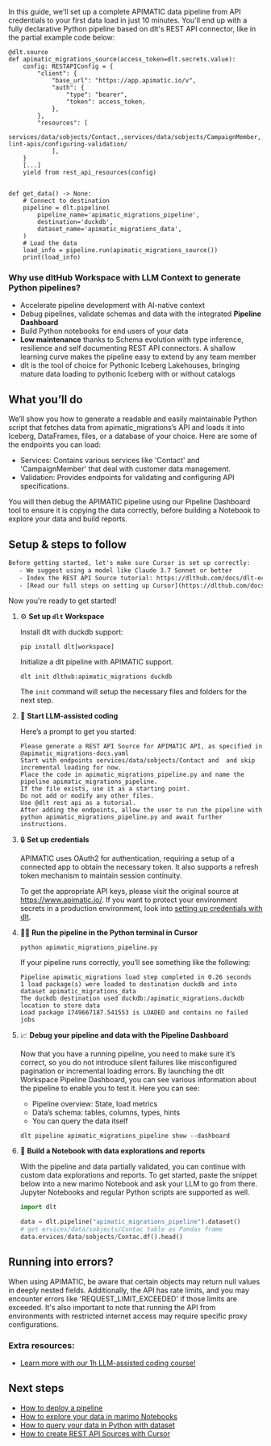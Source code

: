 In this guide, we'll set up a complete APIMATIC data pipeline from API credentials to your first data load in just 10 minutes. You'll end up with a fully declarative Python pipeline based on dlt's REST API connector, like in the partial example code below:

```python-outcome
@dlt.source
def apimatic_migrations_source(access_token=dlt.secrets.value):
    config: RESTAPIConfig = {
        "client": {
            "base_url": "https://app.apimatic.io/v",
            "auth": {
                "type": "bearer",
                "token": access_token,
            },
        },
        "resources": [
            services/data/sobjects/Contact,,services/data/sobjects/CampaignMember,,validate-lint-apis/configuring-validation/
            ],
    }
    [...]
    yield from rest_api_resources(config)


def get_data() -> None:
    # Connect to destination
    pipeline = dlt.pipeline(
        pipeline_name='apimatic_migrations_pipeline',
        destination='duckdb',
        dataset_name='apimatic_migrations_data', 
    )
    # Load the data
    load_info = pipeline.run(apimatic_migrations_source())
    print(load_info) 
```

### Why use dltHub Workspace with LLM Context to generate Python pipelines?

- Accelerate pipeline development with AI-native context
- Debug pipelines, validate schemas and data with the integrated **Pipeline Dashboard**
- Build Python notebooks for end users of your data
- **Low maintenance** thanks to Schema evolution with type inference, resilience and self documenting REST API connectors. A shallow learning curve makes the pipeline easy to extend by any team member
- dlt is the tool of choice for Pythonic Iceberg Lakehouses, bringing mature data loading to pythonic Iceberg with or without catalogs

## What you’ll do

We’ll show you how to generate a readable and easily maintainable Python script that fetches data from apimatic_migrations’s API and loads it into Iceberg, DataFrames, files, or a database of your choice. Here are some of the endpoints you can load:

- Services: Contains various services like 'Contact' and 'CampaignMember' that deal with customer data management.
- Validation: Provides endpoints for validating and configuring API specifications.

You will then debug the APIMATIC pipeline using our Pipeline Dashboard tool to ensure it is copying the data correctly, before building a Notebook to explore your data and build reports.

## Setup & steps to follow

```default
Before getting started, let's make sure Cursor is set up correctly:
   - We suggest using a model like Claude 3.7 Sonnet or better
   - Index the REST API Source tutorial: https://dlthub.com/docs/dlt-ecosystem/verified-sources/rest_api/ and add it to context as **@dlt rest api**
   - [Read our full steps on setting up Cursor](https://dlthub.com/docs/dlt-ecosystem/llm-tooling/cursor-restapi#23-configuring-cursor-with-documentation)
```

Now you're ready to get started!

1. ⚙️ **Set up `dlt` Workspace**
    
    Install dlt with duckdb support:
    ```shell
    pip install dlt[workspace]
    ```

    Initialize a dlt pipeline with APIMATIC support.
    ```shell
    dlt init dlthub:apimatic_migrations duckdb
    ```

    The `init` command will setup the necessary files and folders for the next step.
    
2. 🤠 **Start LLM-assisted coding**
    
    Here’s a prompt to get you started:
    
    ```prompt
    Please generate a REST API Source for APIMATIC API, as specified in @apimatic_migrations-docs.yaml 
    Start with endpoints services/data/sobjects/Contact and  and skip incremental loading for now. 
    Place the code in apimatic_migrations_pipeline.py and name the pipeline apimatic_migrations_pipeline. 
    If the file exists, use it as a starting point. 
    Do not add or modify any other files. 
    Use @dlt rest api as a tutorial. 
    After adding the endpoints, allow the user to run the pipeline with python apimatic_migrations_pipeline.py and await further instructions.
    ```

    
3. 🔒 **Set up credentials** 
    
    APIMATIC uses OAuth2 for authentication, requiring a setup of a connected app to obtain the necessary token. It also supports a refresh token mechanism to maintain session continuity.
    
    To get the appropriate API keys, please visit the original source at https://www.apimatic.io/.
    If you want to protect your environment secrets in a production environment, look into [setting up credentials with dlt](https://dlthub.com/docs/walkthroughs/add_credentials).
    
4. 🏃‍♀️ **Run the pipeline in the Python terminal in Cursor**
    
    ```shell
    python apimatic_migrations_pipeline.py
    ```
    
    If your pipeline runs correctly, you’ll see something like the following:
    
    ```shell
    Pipeline apimatic_migrations load step completed in 0.26 seconds
    1 load package(s) were loaded to destination duckdb and into dataset apimatic_migrations_data
    The duckdb destination used duckdb:/apimatic_migrations.duckdb location to store data
    Load package 1749667187.541553 is LOADED and contains no failed jobs
    ```
    
5. 📈 **Debug your pipeline and data with the Pipeline Dashboard**

    Now that you have a running pipeline, you need to make sure it’s correct, so you do not introduce silent failures like misconfigured pagination or incremental loading errors. By launching the dlt Workspace Pipeline Dashboard, you can see various information about the pipeline to enable you to test it. Here you can see:
    - Pipeline overview: State, load metrics
    - Data’s schema: tables, columns, types, hints
    - You can query the data itself
    
    ```shell
    dlt pipeline apimatic_migrations_pipeline show --dashboard
    ```
    
6. 🐍 **Build a Notebook with data explorations and reports**

    With the pipeline and data partially validated, you can continue with custom data explorations and reports. To get started, paste the snippet below into a new marimo Notebook and ask your LLM to go from there. Jupyter Notebooks and regular Python scripts are supported as well.

    
    ```python
    import dlt

   data = dlt.pipeline("apimatic_migrations_pipeline").dataset()
   # get ervices/data/sobjects/Contac table as Pandas frame
   data.ervices/data/sobjects/Contac.df().head()
    ```

## Running into errors?

When using APIMATIC, be aware that certain objects may return null values in deeply nested fields. Additionally, the API has rate limits, and you may encounter errors like 'REQUEST_LIMIT_EXCEEDED' if those limits are exceeded. It's also important to note that running the API from environments with restricted internet access may require specific proxy configurations.

### Extra resources:

- [Learn more with our 1h LLM-assisted coding course!](https://www.youtube.com/watch?v=GGid70rnJuM)

## Next steps

- [How to deploy a pipeline](https://dlthub.com/docs/walkthroughs/deploy-a-pipeline)
- [How to explore your data in marimo Notebooks](https://dlthub.com/docs/general-usage/dataset-access/marimo)
- [How to query your data in Python with dataset](https://dlthub.com/docs/general-usage/dataset-access/dataset)
- [How to create REST API Sources with Cursor](https://dlthub.com/docs/dlt-ecosystem/llm-tooling/cursor-restapi)